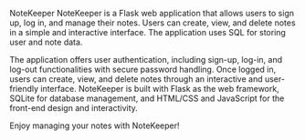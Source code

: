 NoteKeeper
NoteKeeper is a Flask web application that allows users to sign up, log in, and manage their notes. 
Users can create, view, and delete notes in a simple and interactive interface. The application uses SQL for storing user and note data.

The application offers user authentication, including sign-up, log-in, and log-out functionalities with secure password handling. 
Once logged in, users can create, view, and delete notes through an interactive and user-friendly interface. 
NoteKeeper is built with Flask as the web framework, SQLite for database management, and HTML/CSS and JavaScript for the front-end design and interactivity.

Enjoy managing your notes with NoteKeeper!
